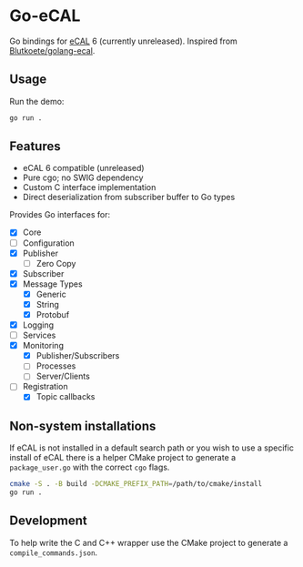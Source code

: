 # Go-eCAL

Go bindings for [eCAL](https://github.com/eclipse-ecal/ecal) 6 (currently unreleased).
Inspired from [Blutkoete/golang-ecal](https://github.com/Blutkoete/golang-ecal).

## Usage

Run the demo:

```sh
go run .
```

## Features

- eCAL 6 compatible (unreleased)
- Pure cgo; no SWIG dependency
- Custom C interface implementation
- Direct deserialization from subscriber buffer to Go types

Provides Go interfaces for:
- [x] Core
- [ ] Configuration
- [x] Publisher
  - [ ] Zero Copy
- [x] Subscriber
- [x] Message Types
  - [x] Generic
  - [x] String
  - [x] Protobuf
- [x] Logging
- [ ] Services
- [x] Monitoring
  - [x] Publisher/Subscribers
  - [ ] Processes
  - [ ] Server/Clients
- [ ] Registration
  - [x] Topic callbacks

## Non-system installations

If eCAL is not installed in a default search path or you wish to use a specific
install of eCAL there is a helper CMake project to generate a `package_user.go`
with the correct `cgo` flags.

```sh
cmake -S . -B build -DCMAKE_PREFIX_PATH=/path/to/cmake/install
go run .
```

## Development

To help write the C and C++ wrapper use the CMake project to generate a
`compile_commands.json`.

